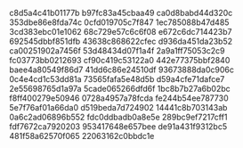 c8d5a4c41b01177b
b97fc83a45cbaa49
ca0d8babd44d320c
353dbe86e8fda74c
0cfd019705c7f847
1ec785088b47d485
3cd383ebc01e1062
68c729e57c6c6f08
e672c6dc714423b7
692545dbbf851dfb
43638c868622cfec
d936da451da23b52
ca00251902a7456f
53d48434d07f1a4f
2a9a1ff75053c2c9
fc03773bb0212693
cf90c419c53122a0
442e77375bbf2840
baee4a80549f86d7
41dd6c86e24510df
93673888da0c906c
0c4e4cd1c53dd81a
73565fafa5e48d5b
d59a4cfe71dafce7
2e55698765d1a97a
5cade065266dfd6f
1bc8b7b27a6b02bc
f8ff400279e50946
0728a4957a78fcda
fe244b54ee787730
5e7f76af01a66da0
d519beda7d724902
14441c8b703143ab
0a6c2ad06896b552
fdc0ddbadb0a8e5e
289bc9ef7217cff1
fdf7672ca7920203
953417648e657bee
de91a431f9312bc5
481f58a62570f065
22063162c0bbdc1e
